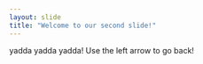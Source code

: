 ```yaml
---
layout: slide
title: "Welcome to our second slide!"
---
```

yadda yadda yadda!
Use the left arrow to go back!
